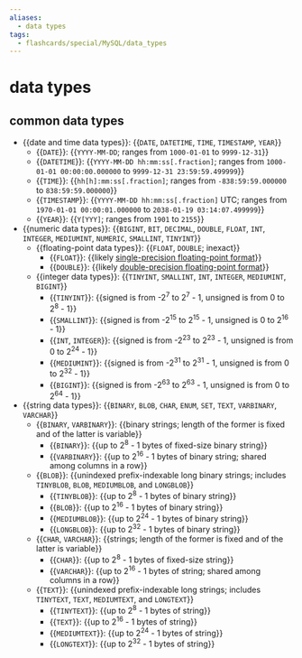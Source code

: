```yaml
---
aliases:
  - data types
tags:
  - flashcards/special/MySQL/data_types
---
```


# data types

## common data types

- {{date and time data types}}: {{`DATE`, `DATETIME`, `TIME`, `TIMESTAMP`, `YEAR`}}
  - {{`DATE`}}: {{`YYYY-MM-DD`; ranges from `1000-01-01` to `9999-12-31`}}
  - {{`DATETIME`}}: {{`YYYY-MM-DD hh:mm:ss[.fraction]`; ranges from `1000-01-01 00:00:00.000000` to `9999-12-31 23:59:59.499999`}}
  - {{`TIME`}}: {{`hh[h]:mm:ss[.fraction]`; ranges from `-838:59:59.000000` to `838:59:59.000000`}}
  - {{`TIMESTAMP`}}: {{`YYYY-MM-DD hh:mm:ss[.fraction]` UTC; ranges from `1970-01-01 00:00:01.000000` to `2038-01-19 03:14:07.499999`}}
  - {{`YEAR`}}: {{`Y[YYY]`; ranges from `1901` to `2155`}}
- {{numeric data types}}: {{`BIGINT`, `BIT`, `DECIMAL`, `DOUBLE`, `FLOAT`, `INT`, `INTEGER`, `MEDIUMINT`, `NUMERIC`, `SMALLINT`, `TINYINT`}}
  - {{floating-point data types}}: {{`FLOAT`, `DOUBLE`; inexact}}
    - {{`FLOAT`}}: {{likely [single-precision floating-point format](../../general/single-precision%20floating-point%20format.md)}}
    - {{`DOUBLE`}}: {{likely [double-precision floating-point format](../../general/double-precision%20floating-point%20format.md)}}
  - {{integer data types}}: {{`TINYINT`, `SMALLINT`, `INT`, `INTEGER`, `MEDIUMINT`, `BIGINT`}}
    - {{`TINYINT`}}: {{signed is from -2<sup>7</sup> to 2<sup>7</sup> - 1, unsigned is from 0 to 2<sup>8</sup> - 1}}
    - {{`SMALLINT`}}: {{signed is from -2<sup>15</sup> to 2<sup>15</sup> - 1, unsigned is 0 to 2<sup>16</sup> - 1}}
    - {{`INT`, `INTEGER`}}: {{signed is from -2<sup>23</sup> to 2<sup>23</sup> - 1, unsigned is from 0 to 2<sup>24</sup> - 1}}
    - {{`MEDIUMINT`}}: {{signed is from -2<sup>31</sup> to 2<sup>31</sup> - 1, unsigned is from 0 to 2<sup>32</sup> - 1}}
    - {{`BIGINT`}}: {{signed is from -2<sup>63</sup> to 2<sup>63</sup> - 1, unsigned is from 0 to 2<sup>64</sup> - 1}}
- {{string data types}}: {{`BINARY`, `BLOB`, `CHAR`, `ENUM`, `SET`, `TEXT`, `VARBINARY`, `VARCHAR`}}
  - {{`BINARY`, `VARBINARY`}}: {{binary strings; length of the former is fixed and of the latter is variable}}
    - {{`BINARY`}}: {{up to 2<sup>8</sup> - 1 bytes of fixed-size binary string}}
    - {{`VARBINARY`}}: {{up to 2<sup>16</sup> - 1 bytes of binary string; shared among columns in a row}}
  - {{`BLOB`}}: {{unindexed prefix-indexable long binary strings; includes `TINYBLOB`, `BLOB`, `MEDIUMBLOB`, and `LONGBLOB`}}
    - {{`TINYBLOB`}}: {{up to 2<sup>8</sup> - 1 bytes of binary string}}
    - {{`BLOB`}}: {{up to 2<sup>16</sup> - 1 bytes of binary string}}
    - {{`MEDIUMBLOB`}}: {{up to 2<sup>24</sup> - 1 bytes of binary string}}
    - {{`LONGBLOB`}}: {{up to 2<sup>32</sup> - 1 bytes of binary string}}
  - {{`CHAR`, `VARCHAR`}}: {{strings; length of the former is fixed and of the latter is variable}}
    - {{`CHAR`}}: {{up to 2<sup>8</sup> - 1 bytes of fixed-size string}}
    - {{`VARCHAR`}}: {{up to 2<sup>16</sup> - 1 bytes of string; shared among columns in a row}}
  - {{`TEXT`}}: {{unindexed prefix-indexable long strings; includes `TINYTEXT`, `TEXT`, `MEDIUMTEXT`, and `LONGTEXT`}}
    - {{`TINYTEXT`}}: {{up to 2<sup>8</sup> - 1 bytes of string}}
    - {{`TEXT`}}: {{up to 2<sup>16</sup> - 1 bytes of string}}
    - {{`MEDIUMTEXT`}}: {{up to 2<sup>24</sup> - 1 bytes of string}}
    - {{`LONGTEXT`}}: {{up to 2<sup>32</sup> - 1 bytes of string}} <!--SR:!2024-02-20,109,310!2024-01-16,92,310!2024-01-06,85,310!2024-03-14,98,290!2024-01-20,96,310!2023-12-21,48,290!2024-01-25,101,310!2024-01-14,41,210!2023-12-29,77,310!2023-12-21,26,190!2024-01-07,85,310!2023-12-17,65,290!2024-02-08,97,310!2024-04-14,134,270!2024-01-25,101,310!2024-02-18,107,310!2024-02-18,107,310!2024-02-11,100,310!2023-12-30,78,310!2024-02-14,103,310!2024-01-07,86,310!2024-01-20,96,310!2024-01-08,87,310!2024-01-19,95,310!2024-01-19,95,310!2024-01-05,84,310!2024-02-10,99,310!2023-12-23,68,290!2023-12-28,19,270!2024-01-13,89,310!2023-12-24,69,290!2024-02-09,98,310!2024-01-13,91,310!2024-01-13,71,290!2024-01-02,81,310!2024-02-17,106,310!2024-01-17,93,310!2024-01-10,88,310!2024-01-19,95,310!2024-02-16,105,310!2024-02-09,98,310!2024-01-20,96,310!2023-12-31,79,310!2024-02-08,97,310!2024-02-10,99,310!2024-01-18,94,310!2024-01-03,82,310!2024-01-12,90,310!2024-01-11,89,310!2024-01-08,86,310!2024-01-16,92,310!2024-02-07,96,310!2024-01-01,80,310!2024-01-07,86,310!2024-01-24,100,310!2024-02-11,100,310!2024-01-09,88,310!2024-01-14,92,310!2024-01-09,87,310!2024-01-23,99,310!2023-12-12,60,290!2024-02-13,102,310!2024-01-18,94,310!2024-01-01,80,310!2023-12-15,63,290!2024-02-20,109,310-->
